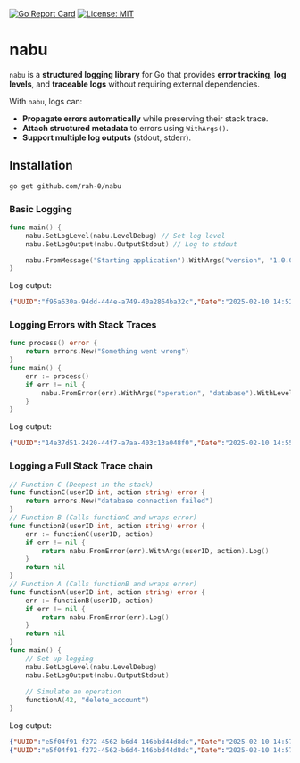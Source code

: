 [![Go Report Card](https://goreportcard.com/badge/github.com/rah-0/nabu)](https://goreportcard.com/report/github.com/rah-0/nabu)
[![License: MIT](https://img.shields.io/badge/License-MIT-yellow.svg)](https://opensource.org/licenses/MIT)

# nabu
`nabu` is a **structured logging library** for Go that provides **error tracking**, **log levels**, and **traceable logs** without requiring external dependencies.

With `nabu`, logs can:
- **Propagate errors automatically** while preserving their stack trace.
- **Attach structured metadata** to errors using `WithArgs()`.
- **Support multiple log outputs** (stdout, stderr).

## Installation

```sh
go get github.com/rah-0/nabu
```

### Basic Logging

```go
func main() {
    nabu.SetLogLevel(nabu.LevelDebug) // Set log level
    nabu.SetLogOutput(nabu.OutputStdout) // Log to stdout

    nabu.FromMessage("Starting application").WithArgs("version", "1.0.0").WithLevelInfo().Log()
}
```
Log output:
```json
{"UUID":"f95a630a-94dd-444e-a749-40a2864ba32c","Date":"2025-02-10 14:52:07.624683","Args":["version","1.0.0"],"Msg":"Starting application","Function":"github.com/rah-0/nabu.TestSomething","Line":5,"Level":1}
```

### Logging Errors with Stack Traces
```go
func process() error {
    return errors.New("Something went wrong")
}
func main() {
    err := process()
    if err != nil {
        nabu.FromError(err).WithArgs("operation", "database").WithLevelError().Log()
    }
}
```
Log output:
```json
{"UUID":"14e37d51-2420-44f7-a7aa-403c13a048f0","Date":"2025-02-10 14:55:14.992355","Error":"Something went wrong","Args":["operation","database"],"Function":"github.com/rah-0/nabu.TestSomething","Line":7,"Level":3}
```

### Logging a Full Stack Trace chain
```go
// Function C (Deepest in the stack)
func functionC(userID int, action string) error {
    return errors.New("database connection failed")
}
// Function B (Calls functionC and wraps error)
func functionB(userID int, action string) error {
    err := functionC(userID, action)
    if err != nil {
        return nabu.FromError(err).WithArgs(userID, action).Log()
    }
    return nil
}
// Function A (Calls functionB and wraps error)
func functionA(userID int, action string) error {
    err := functionB(userID, action)
    if err != nil {
        return nabu.FromError(err).Log()
    }
    return nil
}
func main() {
    // Set up logging
    nabu.SetLogLevel(nabu.LevelDebug)
    nabu.SetLogOutput(nabu.OutputStdout)
    
    // Simulate an operation
    functionA(42, "delete_account")
}
```
Log output:
```json lines
{"UUID":"e5f04f91-f272-4562-b6d4-146bbd44d8dc","Date":"2025-02-10 14:57:27.163813","Error":"database connection failed","Args":[42,"delete_account"],"Function":"github.com/rah-0/nabu.TestSomething.functionB","Line":9}
{"UUID":"e5f04f91-f272-4562-b6d4-146bbd44d8dc","Date":"2025-02-10 14:57:27.163875","Error":"database connection failed","Function":"github.com/rah-0/nabu.TestSomething.functionA","Line":17}
```
